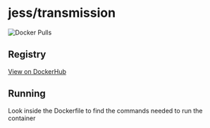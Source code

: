 # jess/transmission

![Docker Pulls](https://img.shields.io/docker/pulls/jess/transmission)



## Registry

[View on DockerHub](https://hub.docker.com/r/jess/transmission)

## Running

Look inside the Dockerfile to find the commands needed to run the container
